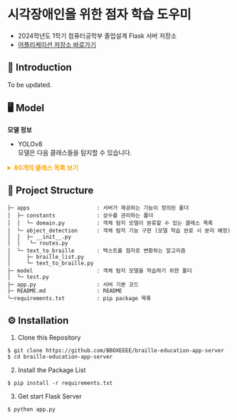 # 시각장애인을 위한 점자 학습 도우미
- 2024학년도 1학기 컴퓨터공학부 졸업설계 Flask 서버 저장소
- [어플리케이션 저장소 바로가기](https://github.com/BBOXEEEE/braille-education-app)


## 📌 Introduction
To be updated.

## 🖥️ Model
**모델 정보**
- YOLOv8 <br>
모델은 다음 클래스들을 탐지할 수 있습니다.
<details>
<summary style="color: orange;"><strong>80개의 클래스 목록 보기</strong></summary>

```Text
01: 사람
01: 자전거
02: 자동차
03: 오토바이
04: 비행기
05: 버스
06: 기차
07: 트럭
08: 보트
09: 신호등
10: 소화전
11: 정지 표지판
12: 주차료 징수기
13: 벤치
14: 새
15: 고양이
16: 개
17: 말
18: 양
19: 소
20: 코끼리
21: 곰
22: 얼룩말
23: 기린
24: 가방
25: 우산
26: 핸드백
27: 넥타이
28: 서류 가방
29: 원반
30: 스키
31: 스노우 보드
32: 공
33: 연
34: 야구 방망이
35: 야구 글러브
36: 스케이트 보드
37: 서핑 보드
38: 테니스 라켓
39: 병
40: 와인잔
41: 컵
42: 포크
43: 나이프
44: 숟가락
45: 그릇
46: 바나나
47: 사과
48: 샌드위치
49: 오렌지
50: 브로콜리
51: 당근
52: 핫도그
53: 피자
54: 도넛
55: 케잌
56: 의자
57: 쇼파
58: 화분
59: 침대
60: 식탁
61: 화장실
62: 티비
63: 노트북
64: 마우스
65: 리모컨
66: 키보드
67: 휴대전화
68: 전자레인지
69: 오븐
70: 토스터
71: 싱크대
72: 냉장고
73: 책
74: 시계
75: 꽃병
76: 가위
77: 곰 인형
78: 헤어 드라이기
79: 칫솔
```

</details>

## 📂 Project Structure

```
├─ apps                     : 서버가 제공하는 기능이 정의된 폴더
│  ├─ constants             : 상수를 관리하는 폴더
│  │  └─ domain.py          : 객체 탐지 모델이 분류할 수 있는 클래스 목록
│  └─ object_detection      : 객체 탐지 기능 구현 (모델 학습 완료 시 분리 예정)
│  │  ├─ __init__.py
│  │   └─ routes.py
│  └─ text_to_braille       : 텍스트를 점자로 변환하는 알고리즘
│     ├─ braille_list.py
│     └─ text_to_braille.py
├─ model                    : 객체 탐지 모델을 학습하기 위한 폴더
│  └─ test.py
├─ app.py                   : 서버 기본 코드
├─ README.md                : README
└─requirements.txt          : pip package 목록
```

## ⚙️ Installation
1. Clone this Repository

```shell
$ git clone https://github.com/BBOXEEEE/braille-education-app-server
$ cd braille-education-app-server
```

2. Install the Package List

```shell
$ pip install -r requirements.txt
```

3. Get start Flask Server

```shell
$ python app.py
```